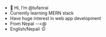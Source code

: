 - 👋 Hi, I’m @tufanrai
- Currently learning MERN stack
- Have huge interest in web app development
- From Nepal --<@
- English/Nepali :D

<!---
tufanrai/tufanrai is a ✨ special ✨ repository because its `README.md` (this file) appears on your GitHub profile.
You can click the Preview link to take a look at your changes.
--->
